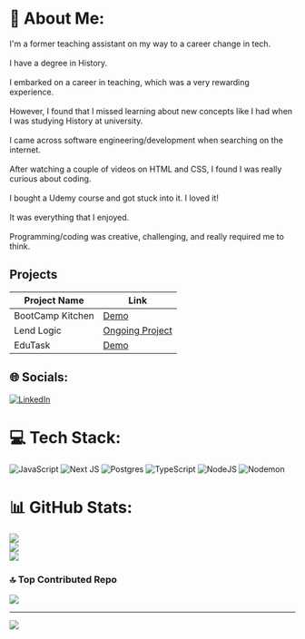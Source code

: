 # 💫 About Me:
I'm a former teaching assistant on my way to a career change in tech. <br><br>I have a degree in History. <br><br>I embarked on a career in teaching, which was a very rewarding experience. <br><br>However, I found that I missed learning about new concepts like I had when I was studying History at university.<br><br>I came across software engineering/development when searching on the internet. <br><br>After watching a couple of videos on HTML and CSS, I found I was really curious about coding. <br><br>I bought a Udemy course and got stuck into it. I loved it!<br><br>It was everything that I enjoyed. <br><br>Programming/coding was creative, challenging, and really required me to think.


## Projects

| Project Name       | Link       |
|--------------------|------------|
| BootCamp Kitchen   | [Demo](https://bc15-w8-project-front-end-fully-stacked.vercel.app/) |
| Lend Logic     | [Ongoing Project](https://land-logic-app-frontend.vercel.app/) |
| EduTask            | [Demo](https://edu-task-horias-projects-dc29575b.vercel.app/) |

## 🌐 Socials:
[![LinkedIn](https://img.shields.io/badge/LinkedIn-%230077B5.svg?logo=linkedin&logoColor=white)](https://linkedin.com/in/horiaomar) 

# 💻 Tech Stack:
![JavaScript](https://img.shields.io/badge/javascript-%23323330.svg?style=for-the-badge&logo=javascript&logoColor=%23F7DF1E) ![Next JS](https://img.shields.io/badge/Next-black?style=for-the-badge&logo=next.js&logoColor=white) ![Postgres](https://img.shields.io/badge/postgres-%23316192.svg?style=for-the-badge&logo=postgresql&logoColor=white) ![TypeScript](https://img.shields.io/badge/typescript-%23007ACC.svg?style=for-the-badge&logo=typescript&logoColor=white) ![NodeJS](https://img.shields.io/badge/node.js-6DA55F?style=for-the-badge&logo=node.js&logoColor=white) ![Nodemon](https://img.shields.io/badge/NODEMON-%23323330.svg?style=for-the-badge&logo=nodemon&logoColor=%BBDEAD)
# 📊 GitHub Stats:
![](https://github-readme-stats.vercel.app/api?username=horiaomar25&theme=default&hide_border=false&include_all_commits=false&count_private=false)<br/>
![](https://github-readme-streak-stats.herokuapp.com/?user=horiaomar25&theme=default&hide_border=false)<br/>
![](https://github-readme-stats.vercel.app/api/top-langs/?username=horiaomar25&theme=default&hide_border=false&include_all_commits=false&count_private=false&layout=compact)

### 🔝 Top Contributed Repo
![](https://github-contributor-stats.vercel.app/api?username=horiaomar25&limit=5&theme=chalk&combine_all_yearly_contributions=true)

---
[![](https://visitcount.itsvg.in/api?id=horiaomar25&icon=0&color=0)](https://visitcount.itsvg.in)

<!-- Proudly created with GPRM ( https://gprm.itsvg.in ) -->

<!---
horiaomar25/horiaomar25 is a ✨ special ✨ repository because its `README.md` (this file) appears on your GitHub profile.
You can click the Preview link to take a look at your changes.
--->

